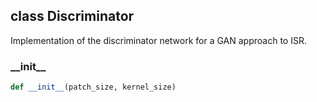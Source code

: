 ## class Discriminator
Implementation of the discriminator network for a GAN approach to ISR.


### \_\_init\_\_
```python
def __init__(patch_size, kernel_size)
```

